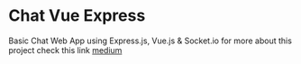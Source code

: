 # Chat Vue Express 
Basic Chat Web App using Express.js, Vue.js &amp; Socket.io
for more about this project check this link 
[medium](https://medium.com/@jaouad_45834/basic-chat-web-app-using-express-js-vue-js-socket-io-429588e841f0)
